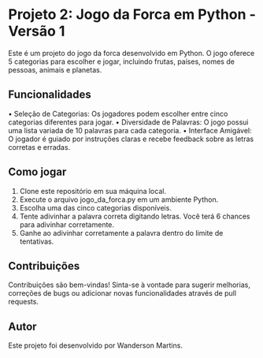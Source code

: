 # Projeto 2: Jogo da Forca em Python - Versão 1
Este é um projeto do jogo da forca desenvolvido em Python. O jogo oferece 5 categorias para escolher e jogar, incluindo frutas, países, nomes de pessoas, animais e planetas.

## Funcionalidades

• Seleção de Categorias: Os jogadores podem escolher entre cinco categorias diferentes para jogar.
• Diversidade de Palavras: O jogo possui uma lista variada de 10 palavras para cada categoria.
• Interface Amigável: O jogador é guiado por instruções claras e recebe feedback sobre as letras corretas e erradas.

## Como jogar
1. Clone este repositório em sua máquina local.
2. Execute o arquivo jogo_da_forca.py em um ambiente Python.
3. Escolha uma das cinco categorias disponíveis.
4. Tente adivinhar a palavra correta digitando letras. Você terá 6 chances para adivinhar corretamente.
5. Ganhe ao adivinhar corretamente a palavra dentro do limite de tentativas.

## Contribuições
Contribuições são bem-vindas! Sinta-se à vontade para sugerir melhorias, correções de bugs ou adicionar novas funcionalidades através de pull requests.

## Autor
Este projeto foi desenvolvido por Wanderson Martins.